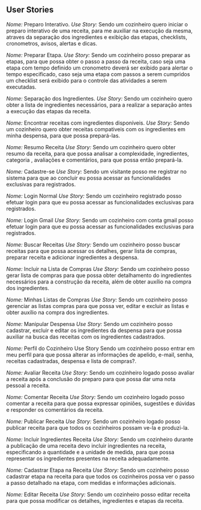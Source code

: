 ## User Stories


*Nome:* Preparo Interativo.
*Use Story:* Sendo um cozinheiro quero iniciar o preparo interativo de uma receita, para me auxiliar na execução da mesma, atraves da separação dos ingredientes e exibição das etapas, checklists, cronometros, avisos, alertas e dicas.


*Nome:* Preparar Etapa.
*Use Story:* Sendo um cozinheiro posso preparar as etapas, para que possa obter o passo a passo da receita, caso seja uma etapa com tempo definido um cronometro deverá ser exibido para alertar o tempo especificado, caso seja uma etapa com passos a serem cumpridos um checklist será exibido para o controle das atividades a serem executadas.

*Nome:* Separação dos Ingredientes.
*Use Story:* Sendo um cozinheiro quero obter a lista de ingredientes necessários, para a realizar a separação antes a execução das etapas da receita. 

*Nome:* Encontrar receitas com ingredientes disponíveis.
*Use Story:* Sendo um cozinheiro quero obter receitas compativeis com os ingredientes em minha despensa, para que possa prepará-las. 

*Nome:* Resumo Receita
*Use Story:* Sendo um cozinheiro quero obter resumo da receita, para que possa analisar a complexidade, ingredientes, categoria , avaliações e comentários, para que possa então prepará-la. 

*Nome:* Cadastre-se
*Use Story:* Sendo um visitante posso me registrar no sistema para que ao concluir eu possa acessar as funcionalidades exclusivas para registrados.

*Nome:* Login Normal
*Use Story:* Sendo um cozinheiro registrado posso efetuar login para que eu possa acessar as funcionalidades exclusivas para registrados.

*Nome:* Login Gmail
*Use Story:* Sendo um cozinheiro com conta gmail posso efetuar login para que eu possa acessar as funcionalidades exclusivas para registrados.

*Nome:* Buscar Receitas
*Use Story:* Sendo um cozinheiro posso buscar receitas para que possa acessar os detalhes, gerar lista de compras, preparar receita e adicionar ingredientes a despensa. 

*Nome:* Incluir na Lista de Compras
*Use Story:* Sendo um cozinheiro posso gerar lista de compras para que possa obter  detalhamento do ingredientes necessários para a construção da receita, além de obter auxílio na compra dos ingredientes.

*Nome:* Minhas Listas de Compras
*Use Story:* Sendo um cozinheiro posso gerenciar as listas compras para que possa ver, editar e excluir as listas e obter auxílio na compra dos ingredientes.


*Nome:* Manipular Despensa
*Use Story:* Sendo um cozinheiro posso cadastrar, excluir e editar os ingredientes da despensa para que possa auxiliar na busca das receitas com os ingredientes cadastrados. 


*Nome:* Perfil do Cozinheiro
Use Story
Sendo um cozinheiro posso entrar em meu perfil para que possa alterar as informações de apelido, e-mail, senha, receitas cadastradas, despensa e lista de compras?.

*Nome:* Avaliar Receita
*Use Story:* Sendo um cozinheiro logado posso avaliar a receita após a conclusão do preparo para que possa dar uma nota pessoal a receita.

*Nome:* Comentar Receita
*Use Story:* Sendo um cozinheiro logado posso comentar a receita para que possa expressar opiniões, sugestões e dúvidas e responder os comentários da receita.


*Nome:* Publicar Receita
*Use Story:* Sendo um cozinheiro logado posso publicar receita para que todos os cozinheiros possam ve-la e produzi-la.


*Nome:* Incluir Ingredientes Receita
*Use Story:* Sendo um cozinheiro durante a publicação de uma receita devo incluir ingredientes na receita, especificando a quantidade e a unidade de medida, para que possa representar os ingredientes presentes na receita adequadamente. 

*Nome:* Cadastrar Etapa na Receita
*Use Story:* Sendo um cozinheiro posso cadastrar etapa na receita para que todos os cozinheiros possa ver o passo a passo detalhado na etapa, com medidas e informações adicionais.


*Nome:* Editar Receita
*Use Story:* Sendo um cozinheiro posso editar receita para que possa modificar os detalhes, ingredientes e etapas da receita.


